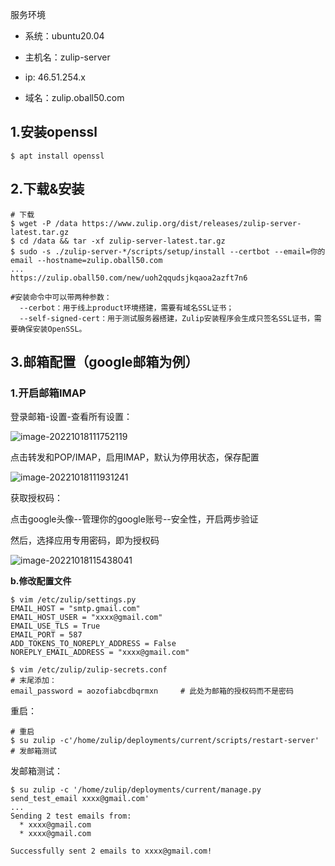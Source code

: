 服务环境

- 系统：ubuntu20.04

- 主机名：zulip-server

- ip: 46.51.254.x

- 域名：zulip.oball50.com

## 1.安装openssl

```shell
$ apt install openssl
```

## 2.下载&安装

```shell
# 下载
$ wget -P /data https://www.zulip.org/dist/releases/zulip-server-latest.tar.gz
$ cd /data && tar -xf zulip-server-latest.tar.gz
$ sudo -s ./zulip-server-*/scripts/setup/install --certbot --email=你的email --hostname=zulip.oball50.com
...
https://zulip.oball50.com/new/uoh2qqudsjkqaoa2azft7n6

#安装命令中可以带两种参数：
  --cerbot：用于线上product环境搭建，需要有域名SSL证书；
  --self-signed-cert：用于测试服务器搭建，Zulip安装程序会生成只签名SSL证书，需要确保安装OpenSSL。
```

## 3.邮箱配置（google邮箱为例）

### 1.开启邮箱IMAP

登录邮箱-设置-查看所有设置：

![image-20221018111752119](D:\Tech\linux\Ronnie\.assets\image-20221018111752119.png)

点击转发和POP/IMAP，启用IMAP，默认为停用状态，保存配置

![image-20221018111931241](D:\Tech\linux\Ronnie\.assets\image-20221018111931241.png)

获取授权码：

点击google头像--管理你的google账号--安全性，开启两步验证

然后，选择应用专用密码，即为授权码

![image-20221018115438041](D:\Tech\linux\Ronnie\.assets\image-20221018115438041.png)

**b.修改配置文件**

```shell
$ vim /etc/zulip/settings.py
EMAIL_HOST = "smtp.gmail.com"
EMAIL_HOST_USER = "xxxx@gmail.com"
EMAIL_USE_TLS = True
EMAIL_PORT = 587
ADD_TOKENS_TO_NOREPLY_ADDRESS = False
NOREPLY_EMAIL_ADDRESS = "xxxx@gmail.com"

$ vim /etc/zulip/zulip-secrets.conf
# 末尾添加：
email_password = aozofiabcdbqrmxn     # 此处为邮箱的授权码而不是密码
```

重启：

```shell
# 重启
$ su zulip -c'/home/zulip/deployments/current/scripts/restart-server'
# 发邮箱测试

```

发邮箱测试：

```shell
$ su zulip -c '/home/zulip/deployments/current/manage.py send_test_email xxxx@gmail.com'
...
Sending 2 test emails from:
  * xxxx@gmail.com
  * xxxx@gmail.com

Successfully sent 2 emails to xxxx@gmail.com!
```

